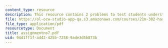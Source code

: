 ```yaml
---
content_type: resource
description: This resource contains 2 problems to test students understanding.
file: https://ol-ocw-studio-app-qa.s3.amazonaws.com/courses/21m-302-harmony-and-counterpoint-ii-spring-2005/94d1ff1fa442425b72589ade3d5b873b_assignmentno7.pdf
file_type: application/pdf
resourcetype: Document
title: assignmentno7.pdf
uid: 94d1ff1f-a442-425b-7258-9ade3d5b873b
---
```

